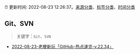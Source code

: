 :alarm_clock: 更新时间: 2022-08-23 12:26:37。[来源分类](../README.md)、[标签分类](../TAGS.md)、[时间分类](../TIMELINE.md)

## Git、SVN


> 关键字：`Git`、`SVN`



- [2022-08-23-老梗新玩「GitHub-热点速览-v.22.34」](https://toutiao.io/k/so4w3op) 
